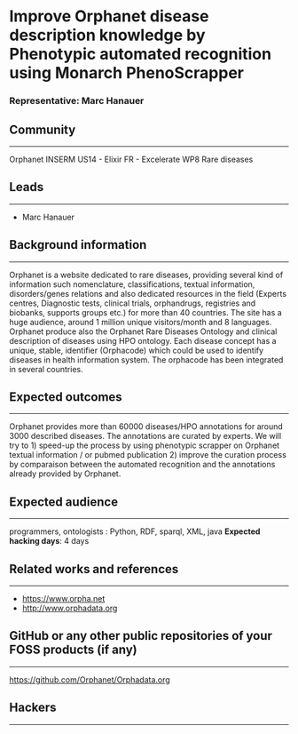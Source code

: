 # Improve Orphanet disease description knowledge  by Phenotypic automated recognition using Monarch PhenoScrapper

### Representative: Marc Hanauer

## Community
---

Orphanet INSERM US14 - Elixir FR - Excelerate WP8 Rare diseases

## Leads
---
- Marc Hanauer

## Background information
---
Orphanet is a website dedicated to rare diseases, providing several kind of information such nomenclature, classifications, textual information, disorders/genes relations and also dedicated resources in the field (Experts centres, Diagnostic tests, clinical trials, orphandrugs, registries and biobanks, supports groups etc.) for more than 40 countries. 
The site has a huge audience, around 1 million unique visitors/month and 8 languages. Orphanet produce also the Orphanet Rare Diseases Ontology and clinical description of diseases using HPO ontology. Each disease concept has a unique, stable, identifier (Orphacode) which could be used to identify diseases in health information system. The orphacode has been integrated in several countries.


## Expected outcomes
---

Orphanet provides more than 60000 diseases/HPO annotations for around 3000 described diseases. The annotations are curated by experts. We will try to 1) speed-up the process by using  phenotypic scrapper on Orphanet textual information / or pubmed publication
2) improve the curation process by comparaison between the automated recognition and the annotations already provided by Orphanet.

## Expected audience
---

programmers, ontologists : Python, RDF, sparql, XML, java
**Expected hacking days**: 4 days

## Related works and references
---

- https://www.orpha.net
- http://www.orphadata.org

## GitHub or any other public repositories of your FOSS products (if any)
---

https://github.com/Orphanet/Orphadata.org

## Hackers
---

